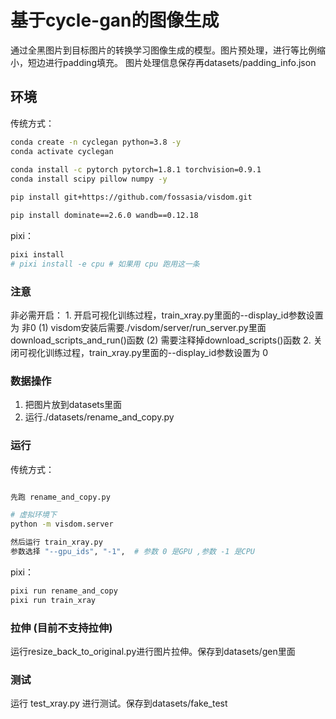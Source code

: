 # 基于cycle-gan的图像生成
  通过全黑图片到目标图片的转换学习图像生成的模型。图片预处理，进行等比例缩小，短边进行padding填充。
  图片处理信息保存再datasets/padding_info.json

## 环境

传统方式：

```bash
conda create -n cyclegan python=3.8 -y
conda activate cyclegan
    
conda install -c pytorch pytorch=1.8.1 torchvision=0.9.1
conda install scipy pillow numpy -y

pip install git+https://github.com/fossasia/visdom.git

pip install dominate==2.6.0 wandb==0.12.18
```

pixi：

```bash
pixi install
# pixi install -e cpu # 如果用 cpu 跑用这一条
````

### 注意
  非必需开启：
    1. 开启可视化训练过程，train_xray.py里面的--display_id参数设置为 非0
      (1) visdom安装后需要./visdom/server/run_server.py里面download_scripts_and_run()函数
      (2) 需要注释掉download_scripts()函数
    2. 关闭可视化训练过程，train_xray.py里面的--display_id参数设置为 0


### 数据操作
1. 把图片放到datasets里面
2. 运行./datasets/rename_and_copy.py


### 运行

传统方式：

```bash

先跑 rename_and_copy.py

# 虚拟环境下
python -m visdom.server

然后运行 train_xray.py
参数选择 "--gpu_ids", "-1",  # 参数 0 是GPU ,参数 -1 是CPU
```

pixi：

```bash
pixi run rename_and_copy
pixi run train_xray
```

### 拉伸 (目前不支持拉伸)
运行resize_back_to_original.py进行图片拉伸。保存到datasets/gen里面

### 测试
运行 test_xray.py 进行测试。保存到datasets/fake_test

